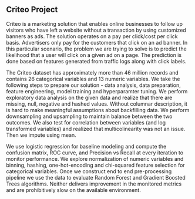 ## Criteo Project

Criteo is a marketing solution that enables online businesses to follow up visitors who have left a website without a transaction by using customized banners as ads. The solution operates on a pay per click/cost per click basis. Advertisers only pay for the customers that click on an ad banner. In this particular scenario, the problem we are trying to solve is to predict the likelihood that a user will click on a given ad on a page. The prediction is done based on features generated from traffic logs along with click labels.

The Criteo dataset has approximately more than 46 million records and contains 26 categorical variables and 13 numeric variables. We take the following steps to prepare our solution - data analysis, data preparation, feature engineering, model training and hyperparamter tuning. We perform exploratory data analysis on the given data and realize that there are missing, null, negative and hashed values. Without columnar description, it is hard to make meaningful assumptions about backfilling data. We perform downsampling and upsampling to maintain balance between the two outcomes. We also test for correlation between variables (and log transformed variables) and realized that multicolinearity was not an issue. Then we impute using mean.

We use logistic regression for baseline modeling and compute the confusion matrix, ROC curve, and Precision vs Recall at every iteration to monitor performance. We explore normalization of numeric variables and binning, hashing, one-hot-encoding and chi-squared feature selection for categorical variables. Once we construct end to end pre-processing pipeline we use the data to evaluate Random Forest and Gradient Boosted Trees algorithms. Neither delivers improvement in the monitored metrics and are prohibitively slow on the available environment.